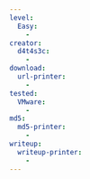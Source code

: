 ```yaml
---
level:
  Easy:
    -
creator:
  d4t4s3c:
    -
download:
  url-printer:
    -
tested:
  VMware:
    -
md5:
  md5-printer:
    -
writeup:
  writeup-printer:
    -
---
```

